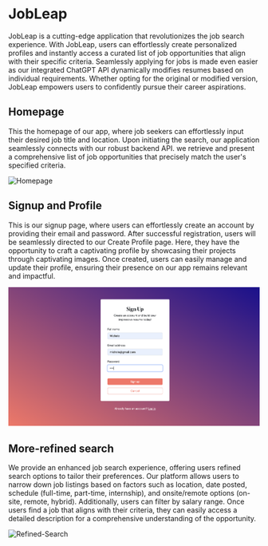 # JobLeap

JobLeap is a cutting-edge application that revolutionizes the job search experience. With JobLeap, users can effortlessly create personalized profiles and instantly access a curated list of job opportunities that align with their specific criteria. Seamlessly applying for jobs is made even easier as our integrated ChatGPT API dynamically modifies resumes based on individual requirements. Whether opting for the original or modified version, JobLeap empowers users to confidently pursue their career aspirations.

## Homepage

This the homepage of our app, where job seekers can effortlessly input their desired job title and location. Upon initiating the search, our application seamlessly connects with our robust backend API. we retrieve and present a comprehensive list of job opportunities that precisely match the user's specified criteria.

![Homepage](./docs/Homepage.gif)

## Signup and Profile

This is our signup page, where users can effortlessly create an account by providing their email and password. After successful registration, users will be seamlessly directed to our Create Profile page. Here, they have the opportunity to craft a captivating profile by showcasing their projects through captivating images. Once created, users can easily manage and update their profile, ensuring their presence on our app remains relevant and impactful.

![Signup-page](./docs/Signup-page.png)


## More-refined search

We provide an enhanced job search experience, offering users refined search options to tailor their preferences. Our platform allows users to narrow down job listings based on factors such as location, date posted, schedule (full-time, part-time, internship), and onsite/remote options (on-site, remote, hybrid). Additionally, users can filter by salary range. Once users find a job that aligns with their criteria, they can easily access a detailed description for a comprehensive understanding of the opportunity. 

![Refined-Search](./docs/Filtered-search.gif)
